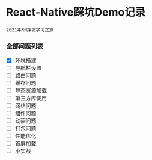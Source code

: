 # React-Native踩坑Demo记录

`2021年RN踩坑学习之旅`

### 全部问题列表

- [x] 环境搭建
- [ ] 导航栏设置
- [ ] 路由问题
- [ ] 缓存问题
- [ ] 静态资源加载
- [ ] 第三方库使用
- [ ] 网络问题
- [ ] 组件问题
- [ ] 动画问题
- [ ] 打包问题
- [ ] 性能优化
- [ ] 首屏加载
- [ ] 小实战
